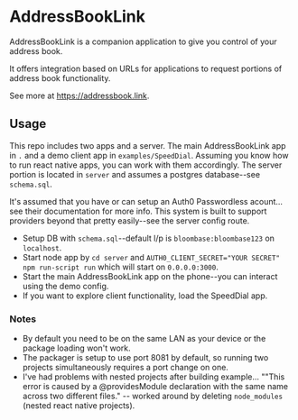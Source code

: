 # AddressBookLink

AddressBookLink is a companion application to give you control of your address book.

It offers integration based on URLs for applications to request portions of address book functionality.

See more at https://addressbook.link.

## Usage

This repo includes two apps and a server. The main AddressBookLink app in `.` and a demo client app in `examples/SpeedDial`.
Assuming you know how to run react native apps, you can work with them accordingly. The server portion is located in `server` and assumes a postgres database--see `schema.sql`.

It's assumed that you have or can setup an Auth0 Passwordless acount... see their documentation for more info. This system
is built to support providers beyond that pretty easily--see the server config route.

* Setup DB with `schema.sql`--default l/p is `bloombase:bloombase123` on `localhost`.
* Start node app by `cd server` and `AUTH0_CLIENT_SECRET="YOUR SECRET" npm run-script run` which will start on `0.0.0.0:3000`.
* Start the main AddressBookLink app on the phone--you can interact using the demo config.
* If you want to explore client functionality, load the SpeedDial app.

### Notes

* By default you need to be on the same LAN as your device or the package loading won't work. 
* The packager is setup to use port 8081 by default, so running two projects simultaneously requires a port change on one.
* I've had problems with nested projects after building example... ""This error is caused by a @providesModule declaration with the same name across two different files." -- worked around by deleting `node_modules` (nested react native projects).


